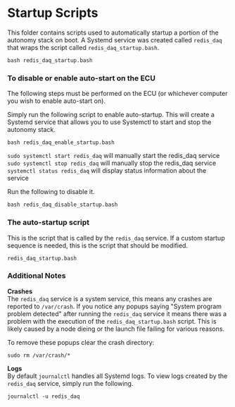 # Startup Scripts

This folder contains scripts used to automatically startup a portion of the
autonomy stack on boot. A Systemd service was created called `redis_daq` that wraps
the script called `redis_daq_startup.bash`.

    bash redis_daq_startup.bash

### To disable or enable auto-start on the ECU
The following steps must be performed on the ECU (or whichever computer you
wish to enable auto-start on).

Simply run the following script to enable auto-startup. This will create a
Systemd service that allows you to use Systemctl to start and stop the autonomy
stack.

    bash redis_daq_enable_startup.bash

`sudo systemctl start redis_daq` will manually start the redis_daq service  
`sudo systemctl stop redis_daq` will manually stop the redis_daq service  
`systemctl status redis_daq` will display status information about the service  

Run the following to disable it.  

    bash redis_daq_disable_startup.bash


### The auto-startup script
This is the script that is called by the `redis_daq` service. If a custom startup
sequence is needed, this is the script that should be modified.

    redis_daq_startup.bash


### Additional Notes
**Crashes**  
The `redis_daq` service is a system service, this means any crashes are reported to
`/var/crash`. If you notice any popups saying "System program problem detected"
after running the `redis_daq` service it means there was a problem with the execution
of the `redis_daq_startup.bash` script. This is likely caused by a node dieing or the
launch file failing for various reasons.

To remove these popups clear the crash directory:
```
sudo rm /var/crash/*
```

**Logs**  
By default `journalctl` handles all Systemd logs. To view logs created by the
`redis_daq` service, simply run the following.
```
journalctl -u redis_daq
```

